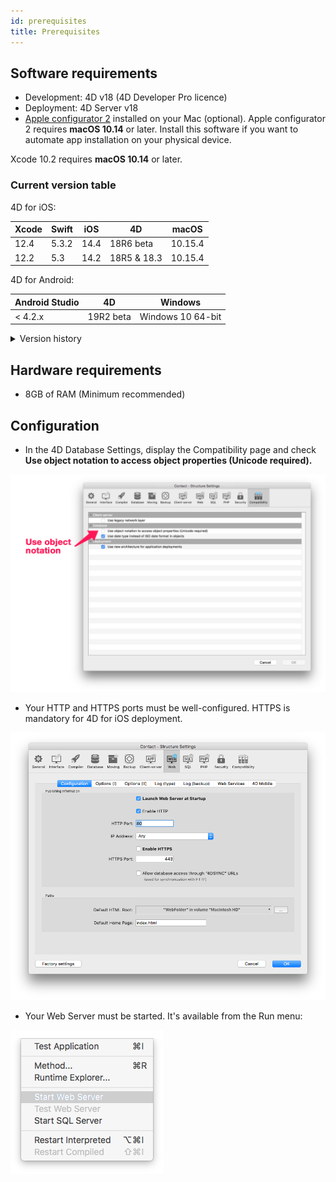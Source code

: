 ```yaml
---
id: prerequisites
title: Prerequisites
---
```


## Software requirements

* Development: 4D v18 (4D Developer Pro licence)
* Deployment: 4D Server v18
* [Apple configurator 2](https://itunes.apple.com/us/app/apple-configurator-2/id1037126344) installed on your Mac (optional). Apple configurator 2 requires **macOS 10.14** or later. Install this software if you want to automate app installation on your physical device.

Xcode 10.2 requires **macOS 10.14** or later.

### Current version table

4D for iOS:

| Xcode | Swift | iOS | 4D | macOS |
|---|---|---|---|---|
| 12.4 | 5.3.2| 14.4 | 18R6 beta | 10.15.4 |
| 12.2 | 5.3 | 14.2 | 18R5 & 18.3 | 10.15.4 |


4D for Android:

| Android Studio | 4D | Windows |
|---|---|---|
| < 4.2.x | 19R2 beta | Windows 10 64-bit |


<details><summary>Version history</summary>

| Xcode | Swift | iOS | 4D | macOS |
|---|---|---|---|---|
| 12.0 | 5.3 | 14.0|18R4|10.15.4|
| 11.5 | 5.2.4 | 13.5|18R3|10.15.2|
| 11.4 | 5.2 | 13.4|18.2|10.15.2|
| 11.3.1 | 5.1.3 | 13.3| 18.1 | 10.14.4 |
| 11.3.1 | 5.1.3 | 13.3| 18R2 | 10.14.4 |
| 11.2 | 5.1 | 13.2| 18 | 10.14.4 |
| 10.2.1 | 5.0 | 12.2 | 17R6 | 10.14.4 |
| 10.2 | 4.2.1 | 12.2 | 17R5 | 10.14.3 |
| 10.1 | 4.2.1 | 12 | 17R4 | 10.13.6 |
| 10.0 | 4.2 | 12 | 17R3 | 10.13.6 |
| 9.4| 4.1.2| 11.4 | 17R2 | 10.13.2 |
| 9.3.1| 4.1| 11.3 | 17R2 | 10.13.2 |
</details>



## Hardware requirements

* 8GB of RAM (Minimum recommended)

## Configuration

* In the 4D Database Settings, display the Compatibility page and check **Use object notation to access object properties (Unicode required).**

![Use object notation](assets/en/prerequisites/Use-object-notation.png)

* Your HTTP and HTTPS ports must be well-configured. HTTPS is mandatory for  4D for iOS deployment.

![Web Configuration](assets/en/prerequisites/Web-Configuration.png)

* Your Web Server must be started. It's available from the Run menu:

![Start web server](assets/en/prerequisites/Start-web-server.png)
